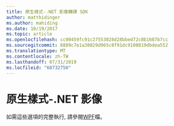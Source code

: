 ```yaml
---
title: 原生樣式-.NET 影像轉譯 SDK
author: matthidinger
ms.author: mahiding
ms.date: 10/19/2017
ms.topic: article
ms.openlocfilehash: cc00459fc91c27553828d28bbed72c8b1687b7cc
ms.sourcegitcommit: 6889c7e1a38029d965c8f91dc9108819dbdea552
ms.translationtype: MT
ms.contentlocale: zh-TW
ms.lasthandoff: 07/31/2019
ms.locfileid: "68732750"
---
```

# <a name="native-styling---net-image"></a>原生樣式-.NET 影像

如需這些選項的完整執行, 請參閱[WPF](../net-wpf/getting-started.md)檔。